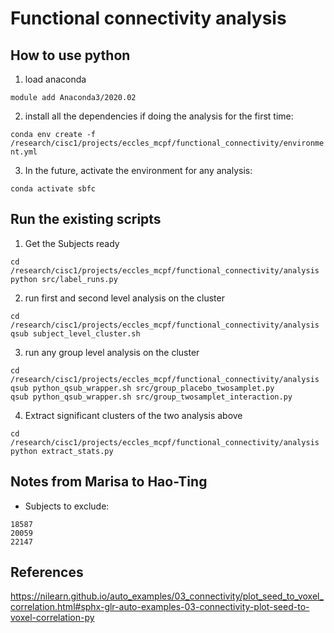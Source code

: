 # Functional connectivity analysis

## How to use python

1. load anaconda

`module add Anaconda3/2020.02`

2. install all the dependencies if doing the analysis for the first time:

`conda env create -f /research/cisc1/projects/eccles_mcpf/functional_connectivity/environment.yml`

3. In the future, activate the environment for any analysis:

`conda activate sbfc`


## Run the existing scripts

1. Get the Subjects ready

```
cd /research/cisc1/projects/eccles_mcpf/functional_connectivity/analysis
python src/label_runs.py
```

2. run first and second level analysis on the cluster

```
cd /research/cisc1/projects/eccles_mcpf/functional_connectivity/analysis
qsub subject_level_cluster.sh
```

3. run any group level analysis on the cluster
```
cd /research/cisc1/projects/eccles_mcpf/functional_connectivity/analysis
qsub python_qsub_wrapper.sh src/group_placebo_twosamplet.py
qsub python_qsub_wrapper.sh src/group_twosamplet_interaction.py
```

4. Extract significant clusters of the two analysis above
```
cd /research/cisc1/projects/eccles_mcpf/functional_connectivity/analysis
python extract_stats.py
```

## Notes from Marisa to Hao-Ting
- Subjects to exclude:
```
18587
20059
22147
```

## References
https://nilearn.github.io/auto_examples/03_connectivity/plot_seed_to_voxel_correlation.html#sphx-glr-auto-examples-03-connectivity-plot-seed-to-voxel-correlation-py
